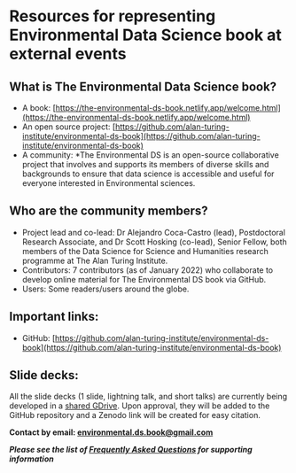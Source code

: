 # Resources for representing Environmental Data Science book at external events

## What is The Environmental Data Science book?
- A book: [https://the-environmental-ds-book.netlify.app/welcome.html](https://the-environmental-ds-book.netlify.app/welcome.html)
- An open source project: [https://github.com/alan-turing-institute/environmental-ds-book](https://github.com/alan-turing-institute/environmental-ds-book)
- A community: *The Environmental DS is an open-source collaborative project that involves and supports its members of diverse skills and backgrounds to ensure that data science is accessible and useful for everyone interested in Environmental sciences. 

## Who are the community members? 
- Project lead and co-lead: Dr Alejandro Coca-Castro (lead), Postdoctoral Research Associate, and Dr Scott Hosking (co-lead), Senior Fellow, both members of the Data Science for Science and Humanities research programme at The Alan Turing Institute.
- Contributors: 7 contributors (as of January 2022) who collaborate to develop online material for The Environmental DS book via GitHub.
- Users: Some readers/users around the globe.

## Important links:
- GitHub: [https://github.com/alan-turing-institute/environmental-ds-book](https://github.com/alan-turing-institute/environmental-ds-book)

## Slide decks:

All the slide decks (1 slide, lightning talk, and short talks) are currently being developed in a [shared GDrive](https://drive.google.com/drive/folders/1AME3ZUMoDQdJKBm4B_izAy1CT6g3coB_?usp=sharing).
Upon approval, they will be added to the GitHub repository and a Zenodo link will be created for easy citation.

**Contact by email: [environmental.ds.book@gmail.com](mailto:environmental.ds.book@gmail.com)**

***Please see the list of [Frequently Asked Questions](faqs.md) for supporting information***
